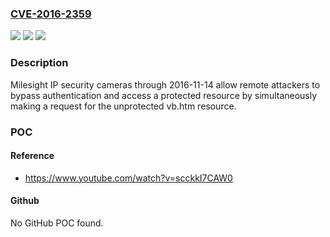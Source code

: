 ### [CVE-2016-2359](https://cve.mitre.org/cgi-bin/cvename.cgi?name=CVE-2016-2359)
![](https://img.shields.io/static/v1?label=Product&message=IP%20security%20cameras&color=blue)
![](https://img.shields.io/static/v1?label=Version&message=n%2Fa&color=blue)
![](https://img.shields.io/static/v1?label=Vulnerability&message=incorrect%20access%20control&color=brighgreen)

### Description

Milesight IP security cameras through 2016-11-14 allow remote attackers to bypass authentication and access a protected resource by simultaneously making a request for the unprotected vb.htm resource.

### POC

#### Reference
- https://www.youtube.com/watch?v=scckkI7CAW0

#### Github
No GitHub POC found.

